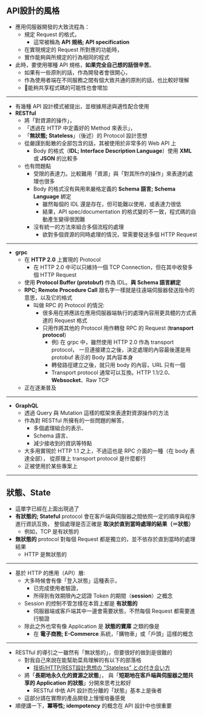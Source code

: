 ## API設計的風格

- 應用伺服器開發的大致流程為：
    - 規定 Request 的格式，
        - 這常被稱為 **API 規格; API specification**
    - 在實現規定的 Request 所對應的功能時，
    - 實作能夠與所規定的行為相同的程式
- 此時，要使用哪種 API 規格，**如果完全自己想的話很辛苦**。
    - 如果有一些原則的話，作為開發者會很開心，
    - 作為使用者端在不同服務之間有個大致共通的原則的話，也比較好理解
    - 能夠共享程式碼的可能性也會增加

---

- 有幾種 API 設計模式被提出，並根據用途與適性配合使用
- **RESTful**
    - 將「對資源的操作」，
    - 「透過在 HTTP 中定義好的 Method 來表示」，
    - 「**無狀態; Stateless**」（後述）的 Protocol 設計思想
    - 從嚴謹到鬆散的全部包含的話，其被使用於非常多的 Web API 上
        - Body 的格式（**IDL; Interface Description Language**）使用 **XML** 或 **JSON** 的比較多
    - 也有問題點
        - 受限的表達力。比較難用「資源」與「對其所作的操作」來表達的處理也很多
        - Body 的格式沒有與用來嚴格定義的 **Schema 語言; Schema Language** 綁定
            - 雖然每個的 IDL 還是存在，但可能難以使用，或表達力很低
            - 結果，API spec/documentation 的格式變的不一致，程式碼的自動產生變得很困難
        - 沒有統一的方法來組合多個流程的處理
            - 欲對多個資源的同時處理的情況，常需要發送多個 HTTP Request

---

- **grpc**
    - 在 **HTTP 2.0** 上實現的 Protocol
        - 在 HTTP 2.0 中可以只維持一個 TCP Connection，但在其中收發多個 HTTP Request
    - 使用 **Protocol Buffer (protobuf)** 作為 IDL。**與 Schema 語言綁定**
    - **RPC; Remote Procedure Call** 跟名字一樣就是往遠端伺服器發送指令的意思，以及它的格式
        - 叫做 RPC 的 Protocol 的情況:
            - 很多用在將應該在應用伺服器端執行的處理內容用更具體的方式表達的 Request 格式
            - 只用作將其他的 Protocol 用作轉發 RPC 的 Request (**transport protocol**)
                - 例) 在 grpc 中，雖然使用 HTTP 2.0 作為 transport protocol，
                  一旦連接建立之後，決定處理的內容最後還是用 protobuf 表示的 Body 其內容本身
                - 轉發路徑建立之後，就只用 body 的內容，URL 只有一個
                - Transport protocol 通常可以互換。HTTP 1.1/2.0、**Websocket**、Raw TCP
    - 正在逐漸普及

---

- **GraphQL**
    - 透過 Query 與 Mutation 這樣的框架來表達對資源操作的方法
    - 作為對 RESTful 所擁有的一些問題的解答，
        - 多個處理組合的表示、
        - Schema 語言、
        - 減少接收到的資訊等特點
    - 大多用實現於 HTTP 1.1 之上，不過這也是 RPC 介面的一種（在 body 表達全部），
      從原理上 transport protocol 是什麼都行
    - 正被使用於某些專案上

---

## 狀態、State

- 這單字已經在上面出現過了
- **有狀態的; Stateful** protocol 會在客戶端與伺服器之間依照一定的順序與程序進行資訊互換，
  整個處理是否正確是 **取決於直到當時處理的結果（＝狀態）**
    - 例如，TCP 是有狀態的
- **無狀態的** protocol 對每個 Request 都是獨立的，並不依存於直到當時的處理結果
    - HTTP 是無狀態的

---

- 基於 HTTP 的應用（API）層:
    - 大多時候會有像「登入狀態」這種表示，
        - 已完成使用者驗證，
        - 所得到有效期限內之認證 Token 的期間（**session**）之概念
    - Session 的控制不管怎樣在本質上都是 **有狀態的**
        - 伺服器端或客戶端其中一邊會需要狀態，不然每個 Request 都需要進行驗證
    - 除此之外也常有像 Application 是 **狀態的寶庫** 之類的像是
        - 在 **電子商務; E-Commerce** 系統，「購物車」或「戶頭」這樣的概念

---

- RESTful 的導引之一雖然有「無狀態的」，但要很好的做到是很難的
    - 對我自己來說在能幫助菜鳥理解的有以下的部落格
        - [技術/HTTP/REST設計思想の "Stateless" との付き合い方](https://www.glamenv-septzen.net/view/1350)
    - 將「**長期地永久化的資源之狀態**」，
      與「**短期地在客戶端與伺服器之間共享的 Application 的狀態**」分開來思考比較好
        - RESTful 中依 API 設計而分離的「狀態」基本上是後者
    - 這部分請在實際的產品開發上慢慢培養感覺
- 順便講一下，**冪等性; idempotency** 的概念在 API 設計中也很重要
